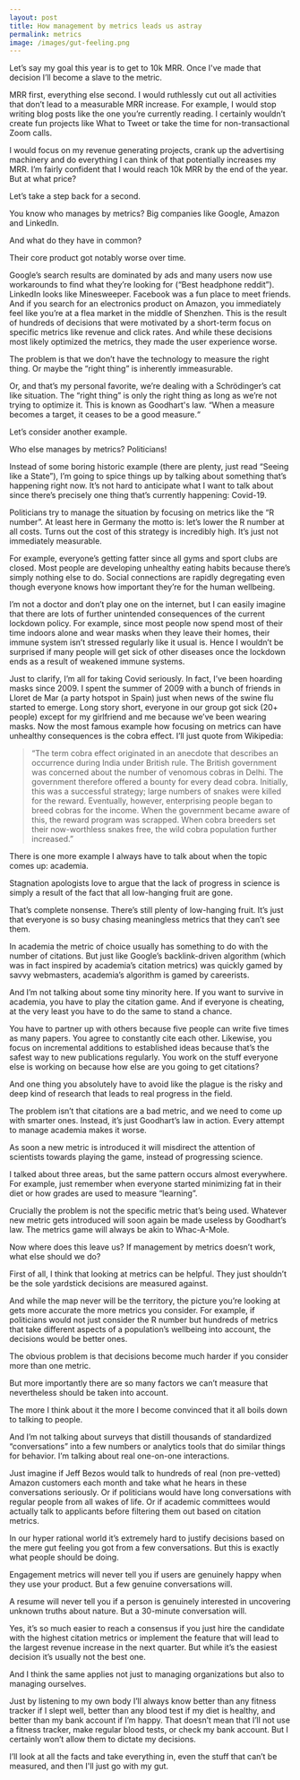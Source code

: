 ```yaml
---
layout: post
title: How management by metrics leads us astray
permalink: metrics
image: /images/gut-feeling.png
---
```


Let’s say my goal this year is to get to 10k MRR. Once I've made that decision I’ll become a slave to the metric.

MRR first, everything else second. I would ruthlessly cut out all activities that don’t lead to a measurable MRR increase. For example, I would stop writing blog posts like the one you’re currently reading. I certainly wouldn’t create fun projects like What to Tweet or take the time for non-transactional Zoom calls.

I would focus on my revenue generating projects, crank up the advertising machinery and do everything I can think of that potentially increases my MRR.
I’m fairly confident that I would reach 10k MRR by the end of the year. But at what price?

Let’s take a step back for a second.

You know who manages by metrics? Big companies like Google, Amazon and LinkedIn.

And what do they have in common?

Their core product got notably worse over time.

Google’s search results are dominated by ads and many users now use workarounds to find what they’re looking for (“Best headphone reddit”). LinkedIn looks like Minesweeper. Facebook was a fun place to meet friends. And if you search for an electronics product on Amazon, you immediately feel like you’re at a flea market in the middle of Shenzhen.
This is the result of hundreds of decisions that were motivated by a short-term focus on specific metrics like revenue and click rates. And while these decisions most likely optimized the metrics, they made the user experience worse.

The problem is that we don’t have the technology to measure the right thing. Or maybe the “right thing” is inherently immeasurable.

Or, and that’s my personal favorite, we’re dealing with a Schrödinger’s cat like situation. The “right thing” is only the right thing as long as we’re not trying to optimize it.
This is known as Goodhart's law. “When a measure becomes a target, it ceases to be a good measure.“

Let’s consider another example.

Who else manages by metrics? Politicians!

Instead of some boring historic example (there are plenty, just read “Seeing like a State”), I’m going to spice things up by talking about something that’s happening right now.
It’s not hard to anticipate what I want to talk about since there’s precisely one thing that’s currently happening: Covid-19.

Politicians try to manage the situation by focusing on metrics like the “R number”. At least here in Germany the motto is: let’s lower the R number at all costs.
Turns out the cost of this strategy is incredibly high. It’s just not immediately measurable.

For example, everyone’s getting fatter since all gyms and sport clubs are closed. Most people are developing unhealthy eating habits because there’s simply nothing else to do. Social connections are rapidly degregating even though everyone knows how important they’re for the human wellbeing.

I’m not a doctor and don’t play one on the internet, but I can easily imagine that there are lots of further unintended consequences of the current lockdown policy. For example, since most people now spend most of their time indoors alone and wear masks when they leave their homes, their immune system isn’t stressed regularly like it usual is. Hence I wouldn’t be surprised if many people will get sick of other diseases once the lockdown ends as a result of weakened immune systems.

Just to clarify, I’m all for taking Covid seriously. In fact, I’ve been hoarding masks since 2009. I spent the summer of 2009 with a bunch of friends in Lloret de Mar (a party hotspot in Spain) just when news of the swine flu started to emerge. Long story short, everyone in our group got sick (20+ people) except for my girlfriend and me because we’ve been wearing masks.
Now the most famous example how focusing on metrics can have unhealthy consequences is the cobra effect. I’ll just quote from Wikipedia:

>“The term cobra effect originated in an anecdote that describes an occurrence during India under British rule. The British government was concerned about the number of venomous cobras in Delhi. The government therefore offered a bounty for every dead cobra. Initially, this was a successful strategy; large numbers of snakes were killed for the reward. Eventually, however, enterprising people began to breed cobras for the income. When the government became aware of this, the reward program was scrapped. When cobra breeders set their now-worthless snakes free, the wild cobra population further increased.”

There is one more example I always have to talk about when the topic comes up: academia.

Stagnation apologists love to argue that the lack of progress in science is simply a result of the fact that all low-hanging fruit are gone.

That’s complete nonsense. There’s still plenty of low-hanging fruit. It’s just that everyone is so busy chasing meaningless metrics that they can’t see them.

In academia the metric of choice usually has something to do with the number of citations. But just like Google’s backlink-driven algorithm (which was in fact inspired by academia’s citation metrics) was quickly gamed by savvy webmasters, academia’s algorithm is gamed by careerists.

And I’m not talking about some tiny minority here. If you want to survive in academia, you have to play the citation game. And if everyone is cheating, at the very least you have to do the same to stand a chance.

You have to partner up with others because five people can write five times as many papers. You agree to constantly cite each other. Likewise, you focus on incremental additions to established ideas because that’s the safest way to new publications regularly. You work on the stuff everyone else is working on because how else are you going to get citations?

And one thing you absolutely have to avoid like the plague is the risky and deep kind of research that leads to real progress in the field.

The problem isn’t that citations are a bad metric, and we need to come up with smarter ones. Instead, it’s just Goodhart’s law in action.
Every attempt to manage academia makes it worse.

As soon a new metric is introduced it will misdirect the attention of scientists towards playing the game, instead of progressing science. 

I talked about three areas, but the same pattern occurs almost everywhere. For example, just remember when everyone started minimizing fat in their diet or how grades are used to measure “learning”.

Crucially the problem is not the specific metric that’s being used. Whatever new metric gets introduced will soon again be made useless by Goodhart’s law. The metrics game will always be akin to Whac-A-Mole.

Now where does this leave us? If management by metrics doesn’t work, what else should we do?

First of all, I think that looking at metrics can be helpful. They just shouldn’t be the sole yardstick decisions are measured against.

And while the map never will be the territory, the picture you’re looking at gets more accurate the more metrics you consider. For example, if politicians would not just consider the R number but hundreds of metrics that take different aspects of a population’s wellbeing into account, the decisions would be better ones.

The obvious problem is that decisions become much harder if you consider more than one metric.

But more importantly there are so many factors we can’t measure that nevertheless should be taken into account.

The more I think about it the more I become convinced that it all boils down to talking to people.

And I’m not talking about surveys that distill thousands of standardized “conversations” into a few numbers or analytics tools that do similar things for behavior. I’m talking about real one-on-one interactions.

Just imagine if Jeff Bezos would talk to hundreds of real (non pre-vetted) Amazon customers each month and take what he hears in these conversations seriously. Or if politicians would have long conversations with regular people from all wakes of life. Or if academic committees would actually talk to applicants before filtering them out based on citation metrics.

In our hyper rational world it’s extremely hard to justify decisions based on the mere gut feeling you got from a few conversations. But this is exactly what people should be doing.

Engagement metrics will never tell you if users are genuinely happy when they use your product. But a few genuine conversations will.

A resume will never tell you if a person is genuinely interested in uncovering unknown truths about nature. But a 30-minute conversation will.

Yes, it’s so much easier to reach a consensus if you just hire the candidate with the highest citation metrics or implement the feature that will lead to the largest revenue increase in the next quarter. But while it’s the easiest decision it’s usually not the best one.

And I think the same applies not just to managing organizations but also to managing ourselves.

Just by listening to my own body I’ll always know better than any fitness tracker if I slept well, better than any blood test if my diet is healthy, and better than my bank account if I’m happy.
That doesn’t mean that I’ll not use a fitness tracker, make regular blood tests, or check my bank account. But I certainly won’t allow them to dictate my decisions.

I’ll look at all the facts and take everything in, even the stuff that can’t be measured, and then I'll just go with my gut. 

